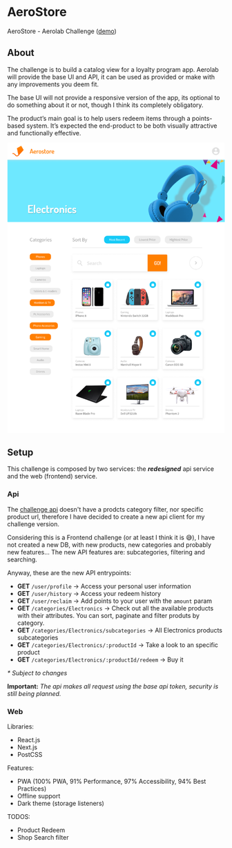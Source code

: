 # AeroStore
AeroStore - Aerolab Challenge ([demo](https://aerostore.now.sh))


## About
The challenge is to build a catalog view for a loyalty program app.
Aerolab will provide the base UI and API, it can be used as provided or make with any improvements you deem fit. 

The base UI will not provide a responsive version of the app, its optional to do something about it or not, though I think its completely obligatory.

The product’s main goal is to help users redeem items through a points-based system. It’s expected the end-product to be both visually attractive and functionally effective.

![AeroChallenge Base UI](https://github.com/juandc/aerostore/blob/master/base-ui.png)


## Setup
This challenge is composed by two services: the **_redesigned_** api service and the web (frontend) service.

### Api
The [challenge api](https://aerolabchallenge.docs.apiary.io) doesn't have a prodcts category filter, nor specific product url, therefore I have decided to create a new api client for my challenge version.

Considering this is a Frontend challenge (or at least I think it is 😅), I have not created a new DB, with new products, new categories and probably new features...
The new API features are: subcategories, filtering and searching.


Anyway, these are the new API entrypoints:

 - **GET** `/user/profile` -> Access your personal user information
 - **GET** `/user/history` -> Access your redeem history
 - **GET** `/user/reclaim` -> Add points to your user with the `amount` param
 - **GET** `/categories/Electronics` -> Check out all the available products with their attributes. You can sort, paginate and filter produts by category.
 - **GET** `/categories/Electronics/subcategories` -> All Electronics products subcategories
 - **GET** `/categories/Electronics/:productId` -> Take a look to an specific product
 - **GET** `/categories/Electronics/:productId/redeem` -> Buy it

_* Subject to changes_

**Important:** *The api makes all request using the base api token, security is still being planned.*


### Web
Libraries:

 - React.js
 - Next.js
 - PostCSS

Features:

 - PWA (100% PWA, 91% Performance, 97% Accessibility, 94% Best Practices)
 - Offline support
 - Dark theme (storage listeners)

TODOS:

 - Product Redeem
 - Shop Search filter

